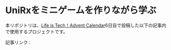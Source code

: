 # UniRxをミニゲームを作りながら学ぶ

本リポジトリは、[Life is Tech！Advent Calendar](https://qiita.com/advent-calendar/2020/life-is-tech)6日目で投稿した以下の記事内で使用するプロジェクトです。

記事リンク : 
